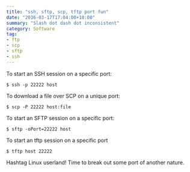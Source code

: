 ```yaml
---
title: "ssh, sftp, scp, tftp port fun"
date: "2016-03-17T17:04:00+10:00"
summary: "Slash dot dash dot inconsistent"
category: Software
tag:
- ftp
- scp
- sftp
- ssh
---
```

To start an SSH session on a specific port:

    $ ssh -p 22222 host

To download a file over SCP on a unique port:

    $ scp -P 22222 host:file

To start an SFTP session on a specific port:

    $ sftp -oPort=22222 host

To start an tftp session on a specific port

    $ tftp host 22222

Hashtag Linux userland! Time to break out some port of another nature.

